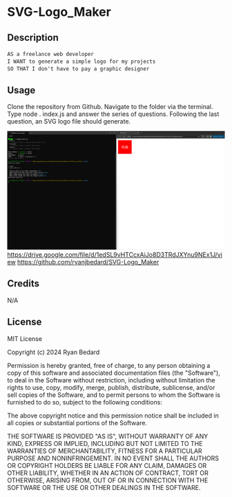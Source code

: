 # SVG-Logo_Maker

## Description

```md
AS a freelance web developer
I WANT to generate a simple logo for my projects
SO THAT I don't have to pay a graphic designer
```

## Usage

Clone the repository from Github. Navigate to the folder via the terminal. Type node . index.js and answer the series of questions. Following the last question, an SVG logo file should generate.

![alt text](Assets/Screenshot%202024-03-18%20142038.png)
https://drive.google.com/file/d/1edSL9vHTCcxAiJo8D3TRdJXYnu9NEx1J/view
https://github.com/ryanjbedard/SVG-Logo_Maker

## Credits

N/A

## License

MIT License

Copyright (c) 2024 Ryan Bedard

Permission is hereby granted, free of charge, to any person obtaining a copy
of this software and associated documentation files (the "Software"), to deal
in the Software without restriction, including without limitation the rights
to use, copy, modify, merge, publish, distribute, sublicense, and/or sell
copies of the Software, and to permit persons to whom the Software is
furnished to do so, subject to the following conditions:

The above copyright notice and this permission notice shall be included in all
copies or substantial portions of the Software.

THE SOFTWARE IS PROVIDED "AS IS", WITHOUT WARRANTY OF ANY KIND, EXPRESS OR
IMPLIED, INCLUDING BUT NOT LIMITED TO THE WARRANTIES OF MERCHANTABILITY,
FITNESS FOR A PARTICULAR PURPOSE AND NONINFRINGEMENT. IN NO EVENT SHALL THE
AUTHORS OR COPYRIGHT HOLDERS BE LIABLE FOR ANY CLAIM, DAMAGES OR OTHER
LIABILITY, WHETHER IN AN ACTION OF CONTRACT, TORT OR OTHERWISE, ARISING FROM,
OUT OF OR IN CONNECTION WITH THE SOFTWARE OR THE USE OR OTHER DEALINGS IN THE
SOFTWARE.
